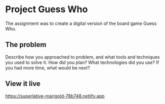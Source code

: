 # Project Guess Who

The assignment was to create a digital version of the board game Guess Who.

## The problem

Describe how you approached to problem, and what tools and techniques you used to solve it. How did you plan? What technologies did you use? If you had more time, what would be next?

## View it live

https://superlative-marigold-78b748.netlify.app

